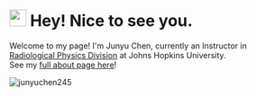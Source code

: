 <h1><img src="https://emojis.slackmojis.com/emojis/images/1531849430/4246/blob-sunglasses.gif?1531849430" width="30"/> Hey! Nice to see you.</h1>

Welcome to my page! I'm Junyu Chen, currently an Instructor in [Radiological Physics Division](https://www.hopkinsmedicine.org/radiology/research/divisions/radiological-physics/) at Johns Hopkins University.\
See my [full about page here](http://junyuchen245.github.io)!
 

<p align="left"> <img src="https://github-readme-stats.vercel.app/api?username=junyuchen245&show_icons=true&theme=gotham" alt="junyuchen245" />

<!--
**junyuchen245/junyuchen245** is a ✨ _special_ ✨ repository because its `README.md` (this file) appears on your GitHub profile.

Here are some ideas to get you started:

- 🔭 I’m currently working on ...
- 🌱 I’m currently learning ...
- 👯 I’m looking to collaborate on ...
- 🤔 I’m looking for help with ...
- 💬 Ask me about ...
- 📫 How to reach me: ...
- 😄 Pronouns: ...
- ⚡ Fun fact: ...
-->
